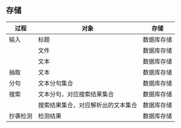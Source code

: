 


## 存储

|过程|对象|存储|
|---|---|---|
|输入|标题|数据库存储|
||文件|数据库存储|
||文本|数据库存储|
|抽取|文本|数据库存储|
|分句|文本分句集合|数据库存储|
|搜索|文本分句，对应搜索结果集合|数据库存储|
||搜索结果集合，对应解析出的文本集合|数据库存储|
|抄袭检测|检测结果|数据库存储|